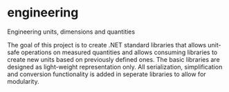 # engineering
Engineering units, dimensions and quantities

The goal of this project is to create .NET standard libraries that allows unit-safe operations on measured quantities and allows consuming libraries 
to create new units based on previously defined ones. The basic libraries are designed as light-weight representation only. All serialization, simplification
and conversion functionality is added in seperate libraries to allow for modularity.
